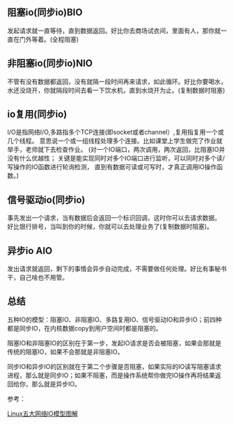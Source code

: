 ## 阻塞io(同步io)BIO

发起请求就一直等待，直到数据返回。好比你去商场试衣间，里面有人，那你就一直在门外等着。(全程阻塞)　

## 非阻塞io(同步io)NIO

不管有没有数据都返回，没有就隔一段时间再来请求，如此循环。好比你要喝水，水还没烧开，你就隔段时间去看一下饮水机，直到水烧开为止。(复制数据时阻塞)


## io复用(同步io)

I/O是指网络I/O,多路指多个TCP连接(即socket或者channel）,复用指复用一个或几个线程。
意思说一个或一组线程处理多个连接。比如课堂上学生做完了作业就举手，老师就下去检查作业。
(对一个IO端口，两次调用，两次返回，比阻塞IO并没有什么优越性；
关键是能实现同时对多个IO端口进行监听，可以同时对多个读/写操作的IO函数进行轮询检测，
直到有数据可读或可写时，才真正调用IO操作函数。)

## 信号驱动io(同步io)

事先发出一个请求，当有数据后会返回一个标识回调，这时你可以去请求数据。
好比银行排号，当叫到你的时候，你就可以去处理业务了(复制数据时阻塞)。

## 异步io AIO

发出请求就返回，剩下的事情会异步自动完成，不需要做任何处理。好比有事秘书干，自己啥也不用管。

## 总结

五种IO的模型：阻塞IO、非阻塞IO、多路复用IO、信号驱动IO和异步IO；前四种都是同步IO，在内核数据copy到用户空间时都是阻塞的。

阻塞IO和非阻塞IO的区别在于第一步，发起IO请求是否会被阻塞，如果会那就是传统的阻塞IO，如果不会那就是非阻塞IO。

同步IO和异步IO的区别就在于第二个步骤是否阻塞，如果实际的IO读写阻塞请求进程，那么就是同步IO；如果不阻塞，而是操作系统帮你做完IO操作再将结果返回给你，那么就是异步IO。



参考：

[Linux五大网络IO模型图解](https://www.cnblogs.com/wlwl/p/10291397.html)
